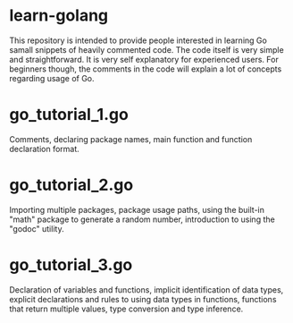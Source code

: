# learn-golang

This repository is intended to provide people interested in learning Go samall snippets of heavily commented code.
The code itself is very simple and straightforward. It is very self explanatory for experienced users.
For beginners though, the comments in the code will explain a lot of concepts regarding usage of Go.


# go_tutorial_1.go

Comments, declaring package names, main function and function declaration format.

# go_tutorial_2.go

Importing multiple packages, package usage paths, using the built-in "math" package to generate
a random number, introduction to using the "godoc" utility.

# go_tutorial_3.go

Declaration of variables and functions, implicit identification of data types, explicit declarations and rules to 
using data types in functions, functions that return multiple values, type conversion and type inference.